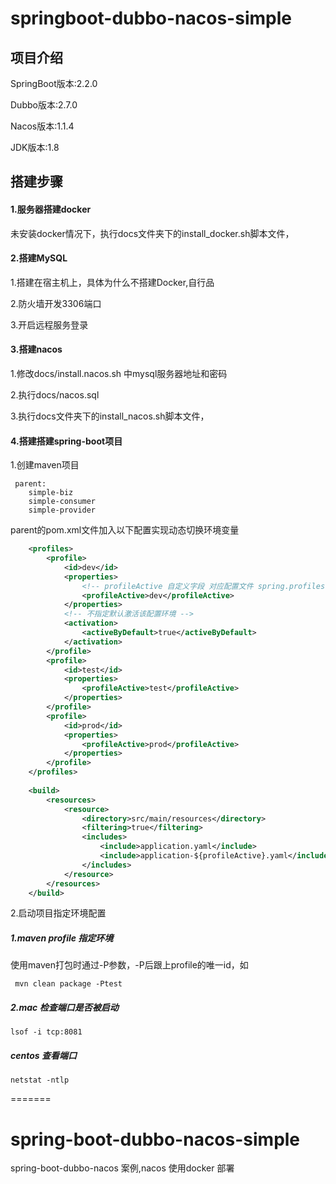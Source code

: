 
# springboot-dubbo-nacos-simple
## 项目介绍
SpringBoot版本:2.2.0

Dubbo版本:2.7.0

Nacos版本:1.1.4

JDK版本:1.8

## 搭建步骤
#### 1.服务器搭建docker
未安装docker情况下，执行docs文件夹下的install_docker.sh脚本文件，
#### 2.搭建MySQL
1.搭建在宿主机上，具体为什么不搭建Docker,自行品

2.防火墙开发3306端口

3.开启远程服务登录

#### 3.搭建nacos
1.修改docs/install.nacos.sh 中mysql服务器地址和密码

2.执行docs/nacos.sql

3.执行docs文件夹下的install_nacos.sh脚本文件，


#### 4.搭建搭建spring-boot项目

1.创建maven项目
```
 parent:
    simple-biz
    simple-consumer
    simple-provider
```
parent的pom.xml文件加入以下配置实现动态切换环境变量
```xml
    <profiles>
        <profile>
            <id>dev</id>
            <properties>
                <!-- profileActive 自定义字段 对应配置文件 spring.profiles.active=@profileActive@ -->
                <profileActive>dev</profileActive>
            </properties>
            <!-- 不指定默认激活该配置环境 -->
            <activation>
                <activeByDefault>true</activeByDefault>
            </activation>
        </profile>
        <profile>
            <id>test</id>
            <properties>
                <profileActive>test</profileActive>
            </properties>
        </profile>
        <profile>
            <id>prod</id>
            <properties>
                <profileActive>prod</profileActive>
            </properties>
        </profile>
    </profiles>
    
    <build>
        <resources>
            <resource>
                <directory>src/main/resources</directory>
                <filtering>true</filtering>
                <includes>
                    <include>application.yaml</include>
                    <include>application-${profileActive}.yaml</include>
                </includes>
            </resource>
        </resources>
    </build>
```
2.启动项目指定环境配置
##### 1.maven profile 指定环境
使用maven打包时通过-P参数，-P后跟上profile的唯一id，如
```shell script
 mvn clean package -Ptest
``` 

##### 2.mac 检查端口是否被启动
```shell script
lsof -i tcp:8081
```
##### centos 查看端口
```shell script
netstat -ntlp
```

=======
# spring-boot-dubbo-nacos-simple
spring-boot-dubbo-nacos 案例,nacos 使用docker 部署
